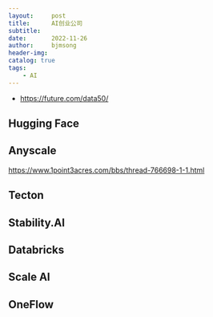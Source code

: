 ```yaml
---
layout:     post
title:      AI创业公司
subtitle:   
date:       2022-11-26
author:     bjmsong
header-img: 
catalog: true
tags:
    - AI
---
```

- https://future.com/data50/

## Hugging Face

## Anyscale
https://www.1point3acres.com/bbs/thread-766698-1-1.html

## Tecton

## Stability.AI

## Databricks

## Scale AI

## OneFlow

